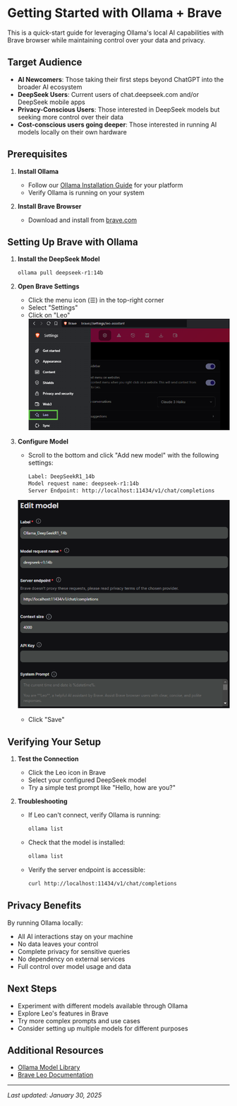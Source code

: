# Getting Started with Ollama + Brave

This is a quick-start guide for leveraging Ollama's local AI capabilities with Brave browser while maintaining control over your data and privacy.

## Target Audience 

- **AI Newcomers**: Those taking their first steps beyond ChatGPT into the broader AI ecosystem
- **DeepSeek Users**: Current users of chat.deepseek.com and/or DeepSeek mobile apps
- **Privacy-Conscious Users**: Those interested in DeepSeek models but seeking more control over their data
- **Cost-conscious users going deeper**: Those interested in running AI models locally on their own hardware


## Prerequisites

1. **Install Ollama**
   * Follow our [Ollama Installation Guide](./Ollama_Install_Guide.md) for your platform
   * Verify Ollama is running on your system

2. **Install Brave Browser**
   * Download and install from [brave.com](https://brave.com)

## Setting Up Brave with Ollama

1. **Install the DeepSeek Model**
   ```bash
   ollama pull deepseek-r1:14b
   ```

2. **Open Brave Settings**
   * Click the menu icon (☰) in the top-right corner
   * Select "Settings"
   * Click on "Leo"  
   ![Brave Leo Settings](./Images/Pasted%20image%2020250128133816.png)  

3. **Configure Model**
   * Scroll to the bottom and click "Add new model" with the following settings:
     ```
     Label: DeepSeekR1_14b
     Model request name: deepseek-r1:14b
     Server Endpoint: http://localhost:11434/v1/chat/completions
     ```  
   ![Brave Ollama Model Configuration](./Images/Brave_Ollama_Model_Config.png)  
   * Click "Save"  

## Verifying Your Setup

1. **Test the Connection**
   * Click the Leo icon in Brave
   * Select your configured DeepSeek model
   * Try a simple test prompt like "Hello, how are you?"

2. **Troubleshooting**
   * If Leo can't connect, verify Ollama is running:
     ```bash
     ollama list
     ```
   * Check that the model is installed:
     ```bash
     ollama list
     ```
   * Verify the server endpoint is accessible:
     ```bash
     curl http://localhost:11434/v1/chat/completions
     ```

## Privacy Benefits

By running Ollama locally:
- All AI interactions stay on your machine
- No data leaves your control
- Complete privacy for sensitive queries
- No dependency on external services
- Full control over model usage and data

## Next Steps

* Experiment with different models available through Ollama
* Explore Leo's features in Brave
* Try more complex prompts and use cases
* Consider setting up multiple models for different purposes

## Additional Resources

* [Ollama Model Library](https://ollama.com/library)
* [Brave Leo Documentation](https://brave.com/leo/)


---

*Last updated: January 30, 2025*

